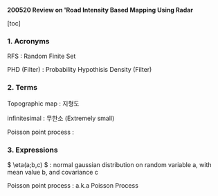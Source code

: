 **200520 Review on 'Road Intensity Based Mapping Using Radar**

[toc]



### 1.  Acronyms

RFS : Random Finite Set

PHD (Filter) : Probability Hypothisis Density (Filter)

### 2. Terms

Topographic map : 지형도

infinitesimal : 무한소 (Extremely small)

Poisson point process : 

### 3. Expressions

$ \eta(a;b,c) $ : normal gaussian distribution on random variable a, with mean value b, and covariance c

Poisson point process : a.k.a Poisson Process

